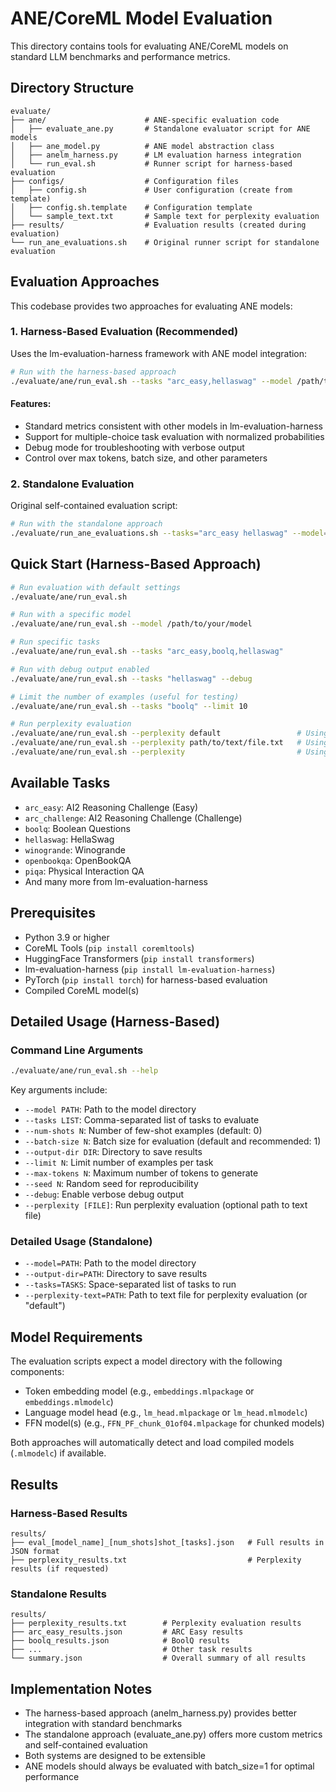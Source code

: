 # ANE/CoreML Model Evaluation

This directory contains tools for evaluating ANE/CoreML models on standard LLM benchmarks and performance metrics.

## Directory Structure

```
evaluate/
├── ane/                      # ANE-specific evaluation code
│   ├── evaluate_ane.py       # Standalone evaluator script for ANE models
│   ├── ane_model.py          # ANE model abstraction class
│   ├── anelm_harness.py      # LM evaluation harness integration
│   └── run_eval.sh           # Runner script for harness-based evaluation
├── configs/                  # Configuration files
│   ├── config.sh             # User configuration (create from template)
│   ├── config.sh.template    # Configuration template
│   └── sample_text.txt       # Sample text for perplexity evaluation
├── results/                  # Evaluation results (created during evaluation)
└── run_ane_evaluations.sh    # Original runner script for standalone evaluation
```

## Evaluation Approaches

This codebase provides two approaches for evaluating ANE models:

### 1. Harness-Based Evaluation (Recommended)

Uses the lm-evaluation-harness framework with ANE model integration:

```bash
# Run with the harness-based approach
./evaluate/ane/run_eval.sh --tasks "arc_easy,hellaswag" --model /path/to/model
```

#### Features:
- Standard metrics consistent with other models in lm-evaluation-harness
- Support for multiple-choice task evaluation with normalized probabilities
- Debug mode for troubleshooting with verbose output
- Control over max tokens, batch size, and other parameters

### 2. Standalone Evaluation

Original self-contained evaluation script:

```bash
# Run with the standalone approach
./evaluate/run_ane_evaluations.sh --tasks="arc_easy hellaswag" --model=/path/to/model
```

## Quick Start (Harness-Based Approach)

```bash
# Run evaluation with default settings
./evaluate/ane/run_eval.sh

# Run with a specific model
./evaluate/ane/run_eval.sh --model /path/to/your/model

# Run specific tasks
./evaluate/ane/run_eval.sh --tasks "arc_easy,boolq,hellaswag"

# Run with debug output enabled
./evaluate/ane/run_eval.sh --tasks "hellaswag" --debug

# Limit the number of examples (useful for testing)
./evaluate/ane/run_eval.sh --tasks "boolq" --limit 10

# Run perplexity evaluation
./evaluate/ane/run_eval.sh --perplexity default                 # Using default sample text
./evaluate/ane/run_eval.sh --perplexity path/to/text/file.txt   # Using custom text file
./evaluate/ane/run_eval.sh --perplexity                         # Using wikitext dataset
```

## Available Tasks

- `arc_easy`: AI2 Reasoning Challenge (Easy)
- `arc_challenge`: AI2 Reasoning Challenge (Challenge)
- `boolq`: Boolean Questions
- `hellaswag`: HellaSwag 
- `winogrande`: Winogrande
- `openbookqa`: OpenBookQA
- `piqa`: Physical Interaction QA
- And many more from lm-evaluation-harness

## Prerequisites

- Python 3.9 or higher
- CoreML Tools (`pip install coremltools`)
- HuggingFace Transformers (`pip install transformers`) 
- lm-evaluation-harness (`pip install lm-evaluation-harness`)
- PyTorch (`pip install torch`) for harness-based evaluation
- Compiled CoreML model(s)

## Detailed Usage (Harness-Based)

### Command Line Arguments

```bash
./evaluate/ane/run_eval.sh --help
```

Key arguments include:

- `--model PATH`: Path to the model directory
- `--tasks LIST`: Comma-separated list of tasks to evaluate
- `--num-shots N`: Number of few-shot examples (default: 0)
- `--batch-size N`: Batch size for evaluation (default and recommended: 1)
- `--output-dir DIR`: Directory to save results
- `--limit N`: Limit number of examples per task
- `--max-tokens N`: Maximum number of tokens to generate
- `--seed N`: Random seed for reproducibility
- `--debug`: Enable verbose debug output
- `--perplexity [FILE]`: Run perplexity evaluation (optional path to text file)

### Detailed Usage (Standalone)

- `--model=PATH`: Path to the model directory
- `--output-dir=PATH`: Directory to save results
- `--tasks=TASKS`: Space-separated list of tasks to run
- `--perplexity-text=PATH`: Path to text file for perplexity evaluation (or "default")

## Model Requirements

The evaluation scripts expect a model directory with the following components:

- Token embedding model (e.g., `embeddings.mlpackage` or `embeddings.mlmodelc`)
- Language model head (e.g., `lm_head.mlpackage` or `lm_head.mlmodelc`)
- FFN model(s) (e.g., `FFN_PF_chunk_01of04.mlpackage` for chunked models)

Both approaches will automatically detect and load compiled models (`.mlmodelc`) if available.

## Results

### Harness-Based Results

```
results/
├── eval_[model_name]_[num_shots]shot_[tasks].json   # Full results in JSON format
├── perplexity_results.txt                           # Perplexity results (if requested)
```

### Standalone Results

```
results/
├── perplexity_results.txt        # Perplexity evaluation results
├── arc_easy_results.json         # ARC Easy results
├── boolq_results.json            # BoolQ results
├── ...                           # Other task results
└── summary.json                  # Overall summary of all results
```

## Implementation Notes

- The harness-based approach (anelm_harness.py) provides better integration with standard benchmarks
- The standalone approach (evaluate_ane.py) offers more custom metrics and self-contained evaluation
- Both systems are designed to be extensible
- ANE models should always be evaluated with batch_size=1 for optimal performance 